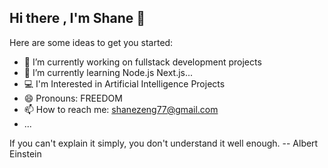 ## Hi there , I'm Shane 👋

<!--
**shanezzzz/shanezzzz** is a ✨ _special_ ✨ repository because its `README.md` (this file) appears on your GitHub profile.
-->

Here are some ideas to get you started:

- 🔭 I’m currently working on fullstack development projects
- 🌱 I’m currently learning Node.js Next.js...
- 💻 I'm Interested in Artificial Intelligence Projects
- 😄 Pronouns: FREEDOM
- 📫 How to reach me: shanezeng77@gmail.com
- ...

If you can't explain it simply, you don't understand it well enough.
-- Albert Einstein
